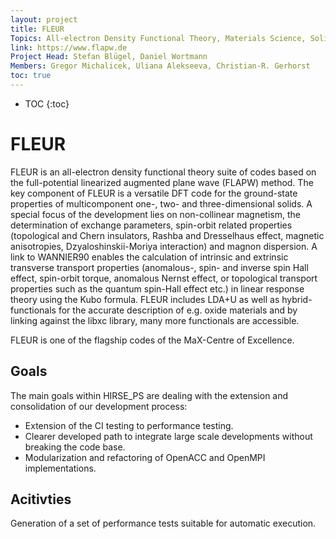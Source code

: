 ```yaml
---
layout: project
title: FLEUR
Topics: All-electron Density Functional Theory, Materials Science, Solid State Physics
link: https://www.flapw.de
Project Head: Stefan Blügel, Daniel Wortmann
Members: Gregor Michalicek, Uliana Alekseeva, Christian-R. Gerhorst
toc: true
---
```


- TOC
{:toc}

# FLEUR
FLEUR is an all-electron density functional theory suite of codes based on the full-potential linearized augmented plane wave (FLAPW) method. The key component of FLEUR is a versatile DFT code for the ground-state properties of multicomponent one-, two- and three-dimensional solids. A special focus of the development lies on non-collinear magnetism, the determination of exchange parameters, spin-orbit related properties (topological and Chern insulators, Rashba and Dresselhaus effect, magnetic anisotropies, Dzyaloshinskii-Moriya interaction) and magnon dispersion. A link to WANNIER90 enables the calculation of intrinsic and extrinsic transverse transport properties (anomalous-, spin- and inverse spin Hall effect, spin-orbit torque, anomalous Nernst effect, or topological transport properties such as the quantum spin-Hall effect etc.) in linear response theory using the Kubo formula. FLEUR includes LDA+U as well as hybrid-functionals for the accurate description of e.g. oxide materials and by linking against the libxc library, many more functionals are accessible.

FLEUR is one of the flagship codes of the MaX-Centre of Excellence.
## Goals
The main goals within HIRSE_PS are dealing with the extension and consolidation of our development process:
- Extension of the CI testing to performance testing.
- Clearer developed path to integrate large scale developments without breaking the code base.
- Modularization and refactoring of OpenACC and OpenMPI implementations.


## Acitivties

Generation of a set of performance tests suitable for automatic execution.

